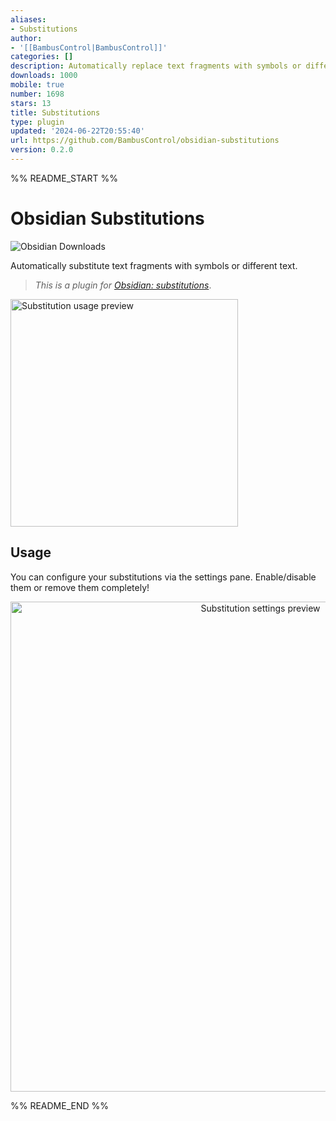 ```yaml
---
aliases:
- Substitutions
author:
- '[[BambusControl|BambusControl]]'
categories: []
description: Automatically replace text fragments with symbols or different text
downloads: 1000
mobile: true
number: 1698
stars: 13
title: Substitutions
type: plugin
updated: '2024-06-22T20:55:40'
url: https://github.com/BambusControl/obsidian-substitutions
version: 0.2.0
---
```


%% README_START %%

# Obsidian Substitutions

![Obsidian Downloads](https://img.shields.io/badge/dynamic/json?label=downloads&query=%24%5B%22substitutions%22%5D%5B%22downloads%22%5D&url=https%3A%2F%2Fraw.githubusercontent.com%2Fobsidianmd%2Fobsidian-releases%2Fmaster%2Fcommunity-plugin-stats.json&logo=obsidian&color=8b6cef&logoColor=8b6cef&labelColor=f1f2f3&logoWidth=20&style=for-the-badge)

Automatically substitute text fragments with symbols or different text.

> *This is a plugin for [Obsidian: substitutions](https://obsidian.md/plugins?id=substitutions)*.

<p><img
    src="./assets/preview.gif"
    alt="Substitution usage preview"
    style="width: 26em;"
></p>

## Usage

You can configure your substitutions via the settings pane.
Enable/disable them or remove them completely!

<p align="center"><img
    src="assets/settings_preview.gif"
    alt="Substitution settings preview"
    style="width: 56em;"
></p>


%% README_END %%